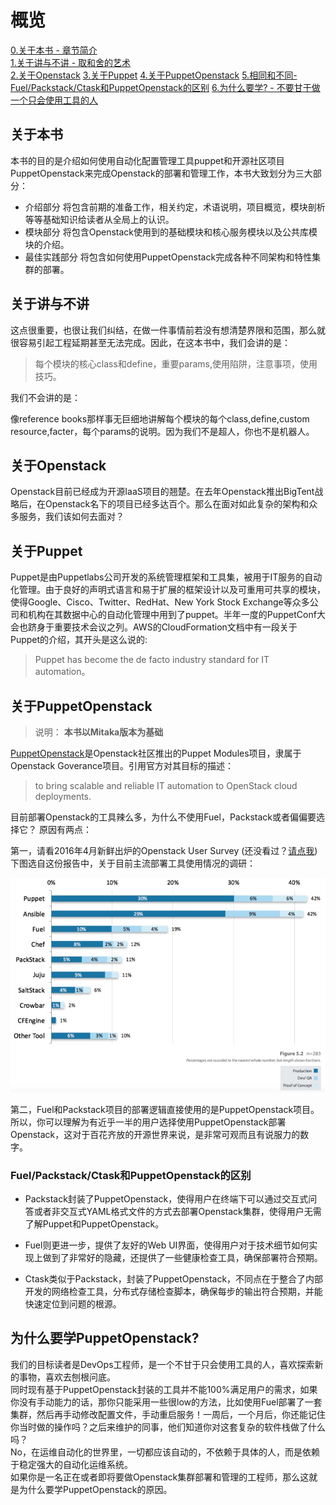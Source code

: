 # 概览

[0.关于本书 - 章节简介](#关于本书)  
[1.关于讲与不讲 - 取和舍的艺术](#关于讲与不讲)  
[2.关于Openstack](#关于Openstack)
[3.关于Puppet](#关于Puppet)
[4.关于PuppetOpenstack](#关于PuppetOpenstack)
[5.相同和不同-Fuel/Packstack/Ctask和PuppetOpenstack的区别](#Fuel/Packstack/Ctask和PuppetOpenstack的区别)
[6.为什么要学? - 不要甘于做一个只会使用工具的人](#为什么要学习PuppetOpenstack)
 
## 关于本书
本书的目的是介绍如何使用自动化配置管理工具puppet和开源社区项目PuppetOpenstack来完成Openstack的部署和管理工作，本书大致划分为三大部分：

* 介绍部分 将包含前期的准备工作，相关约定，术语说明，项目概览，模块剖析等等基础知识给读者从全局上的认识。
* 模块部分 将包含Openstack使用到的基础模块和核心服务模块以及公共库模块的介绍。
* 最佳实践部分 将包含如何使用PuppetOpenstack完成各种不同架构和特性集群的部署。


## 关于讲与不讲

这点很重要，也很让我们纠结，在做一件事情前若没有想清楚界限和范围，那么就很容易引起工程延期甚至无法完成。因此，在这本书中，我们会讲的是：

> 每个模块的核心class和define，重要params,使用陷阱，注意事项，使用技巧。

我们不会讲的是：

   像reference books那样事无巨细地讲解每个模块的每个class,define,custom resource,facter，每个params的说明。因为我们不是超人，你也不是机器人。


## 关于Openstack

Openstack目前已经成为开源IaaS项目的翘楚。在去年Openstack推出BigTent战略后，在Openstack名下的项目已经多达百个。那么在面对如此复杂的架构和众多服务，我们该如何去面对？

## 关于Puppet

Puppet是由Puppetlabs公司开发的系统管理框架和工具集，被用于IT服务的自动化管理。由于良好的声明式语言和易于扩展的框架设计以及可重用可共享的模块，使得Google、Cisco、Twitter、RedHat、New York Stock Exchange等众多公司和机构在其数据中心的自动化管理中用到了puppet。半年一度的PuppetConf大会也跻身于重要技术会议之列。AWS的CloudFormation文档中有一段关于Puppet的介绍，其开头是这么说的:

> Puppet has become the de facto industry standard for IT automation。


## 关于PuppetOpenstack


> 说明： **本书以Mitaka版本为基础**

[PuppetOpenstack](https://wiki.openstack.org/wiki/Puppet)是Openstack社区推出的Puppet Modules项目，隶属于Openstack Goverance项目。引用官方对其目标的描述：

> to bring scalable and reliable IT automation to OpenStack cloud deployments.


目前部署Openstack的工具辣么多，为什么不使用Fuel，Packstack或者偏偏要选择它？
原因有两点：

第一，请看2016年4月新鲜出炉的Openstack User Survey (还没看过？[请点我](https://www.openstack.org/user-survey/survey-2016-q1/landing))
下图选自这份报告中，关于目前主流部署工具使用情况的调研：

![](../images/01/puppet.png)

第二，Fuel和Packstack项目的部署逻辑直接使用的是PuppetOpenstack项目。所以，你可以理解为有近乎一半的用户选择使用PuppetOpenstack部署Openstack，这对于百花齐放的开源世界来说，是非常可观而且有说服力的数字。

### Fuel/Packstack/Ctask和PuppetOpenstack的区别

- Packstack封装了PuppetOpenstack，使得用户在终端下可以通过交互式问答或者非交互式YAML格式文件的方式去部署Openstack集群，使得用户无需了解Puppet和PuppetOpenstack。

- Fuel则更进一步，提供了友好的Web UI界面，使得用户对于技术细节如何实现上做到了非常好的隐藏，还提供了一些健康检查工具，确保部署符合预期。

- Ctask类似于Packstack，封装了PuppetOpenstack，不同点在于整合了内部开发的网络检查工具，分布式存储检查脚本，确保每步的输出符合预期，并能快速定位到问题的根源。

## 为什么要学PuppetOpenstack?

我们的目标读者是DevOps工程师，是一个不甘于只会使用工具的人，喜欢探索新的事物，喜欢去刨根问底。  
同时现有基于PuppetOpenstack封装的工具并不能100%满足用户的需求，如果你没有手动能力的话，那你只能采用一些很low的方法，比如使用Fuel部署了一套集群，然后再手动修改配置文件，手动重启服务！一周后，一个月后，你还能记住你当时做的操作吗？之后来维护的同事，他们知道你对这套复杂的软件栈做了什么吗？  
No，在运维自动化的世界里，一切都应该自动的，不依赖于具体的人，而是依赖于稳定强大的自动化运维系统。  
如果你是一名正在或者即将要做Openstack集群部署和管理的工程师，那么这就是为什么要学PuppetOpenstack的原因。
